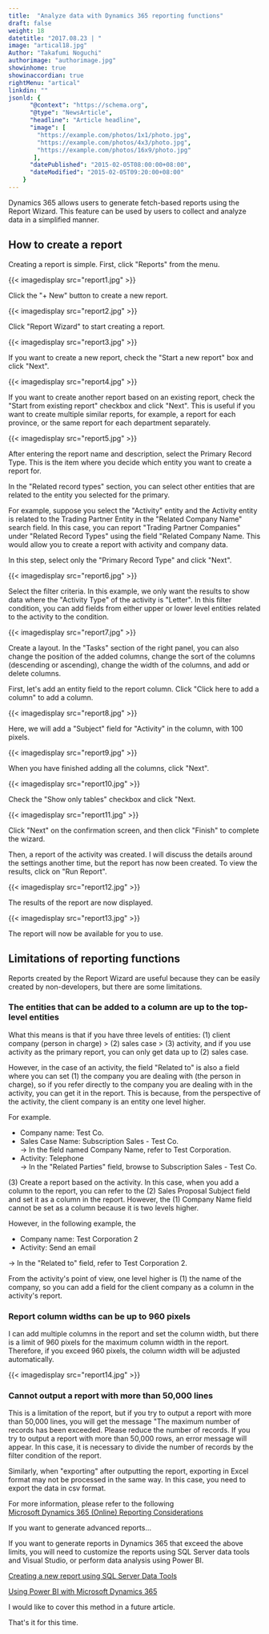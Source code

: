 ```yaml
---
title:  "Analyze data with Dynamics 365 reporting functions"
draft: false
weight: 18
datetitle: "2017.08.23 | "
image: "artical18.jpg"
Author: "Takafumi Noguchi"
authorimage: "authorimage.jpg"
showinhome: true
showinaccordian: true
rightMenu: "artical"
linkdin: ""
jsonld: {
      "@context": "https://schema.org",
      "@type": "NewsArticle",
      "headline": "Article headline",
      "image": [
        "https://example.com/photos/1x1/photo.jpg",
        "https://example.com/photos/4x3/photo.jpg",
        "https://example.com/photos/16x9/photo.jpg"
       ],
      "datePublished": "2015-02-05T08:00:00+08:00",
      "dateModified": "2015-02-05T09:20:00+08:00"
    }
---
```

<!-- Intro  -->
Dynamics 365 allows users to generate fetch-based reports using the Report Wizard. This feature can be used by users to collect and analyze data in a simplified manner.

## How to create a report
Creating a report is simple. First, click "Reports" from the menu.
<!-- Image= report1.jpg -->
{{< imagedisplay src="report1.jpg" >}}

Click the "+ New" button to create a new report.
<!-- Image= report2.jpg -->
{{< imagedisplay src="report2.jpg" >}}

Click "Report Wizard" to start creating a report.
<!-- Image= report3.jpg -->
{{< imagedisplay src="report3.jpg" >}}

If you want to create a new report, check the "Start a new report" box and click "Next".
<!-- Image= report4.jpg -->
{{< imagedisplay src="report4.jpg" >}}

If you want to create another report based on an existing report, check the "Start from existing report" checkbox and click "Next". This is useful if you want to create multiple similar reports, for example, a report for each province, or the same report for each department separately.
<!-- Image= report5.jpg -->
{{< imagedisplay src="report5.jpg" >}}

After entering the report name and description, select the Primary Record Type. This is the item where you decide which entity you want to create a report for.

In the "Related record types" section, you can select other entities that are related to the entity you selected for the primary.

For example, suppose you select the "Activity" entity and the Activity entity is related to the Trading Partner Entity in the "Related Company Name" search field. In this case, you can report "Trading Partner Companies" under "Related Record Types" using the field "Related Company Name. This would allow you to create a report with activity and company data.

In this step, select only the "Primary Record Type" and click "Next".
<!-- Image= report6.jpg -->
{{< imagedisplay src="report6.jpg" >}}

Select the filter criteria. In this example, we only want the results to show data where the "Activity Type" of the activity is "Letter". In this filter condition, you can add fields from either upper or lower level entities related to the activity to the condition.
<!-- Image= report7.jpg -->
{{< imagedisplay src="report7.jpg" >}}

Create a layout. In the "Tasks" section of the right panel, you can also change the position of the added columns, change the sort of the columns (descending or ascending), change the width of the columns, and add or delete columns.

First, let's add an entity field to the report column. Click "Click here to add a column" to add a column.
<!-- Image= report8.jpg -->
{{< imagedisplay src="report8.jpg" >}}

Here, we will add a "Subject" field for "Activity" in the column, with 100 pixels.
<!-- Image= report9.jpg -->
{{< imagedisplay src="report9.jpg" >}}

When you have finished adding all the columns, click "Next".
<!-- Image= report10.jpg -->
{{< imagedisplay src="report10.jpg" >}}

Check the "Show only tables" checkbox and click "Next.
<!-- Image= report11.jpg -->
{{< imagedisplay src="report11.jpg" >}}

Click "Next" on the confirmation screen, and then click "Finish" to complete the wizard.

Then, a report of the activity was created. I will discuss the details around the settings another time, but the report has now been created. To view the results, click on "Run Report".
<!-- Image= report12.jpg -->
{{< imagedisplay src="report12.jpg" >}}

The results of the report are now displayed.
<!-- Image= report13.jpg -->
{{< imagedisplay src="report13.jpg" >}}

The report will now be available for you to use.

## Limitations of reporting functions
Reports created by the Report Wizard are useful because they can be easily created by non-developers, but there are some limitations.

### The entities that can be added to a column are up to the top-level entities
What this means is that if you have three levels of entities: (1) client company (person in charge) > (2) sales case > (3) activity, and if you use activity as the primary report, you can only get data up to (2) sales case.

However, in the case of an activity, the field "Related to" is also a field where you can set (1) the company you are dealing with (the person in charge), so if you refer directly to the company you are dealing with in the activity, you can get it in the report. This is because, from the perspective of the activity, the client company is an entity one level higher.

For example.
* Company name: Test Co.
* Sales Case Name: Subscription Sales - Test Co.     
  → In the field named Company Name, refer to Test Corporation.
* Activity: Telephone    
  → In the "Related Parties" field, browse to Subscription Sales - Test Co.

(3) Create a report based on the activity. In this case, when you add a column to the report, you can refer to the (2) Sales Proposal Subject field and set it as a column in the report. However, the (1) Company Name field cannot be set as a column because it is two levels higher.

However, in the following example, the
* Company name: Test Corporation 2
* Activity: Send an email

→ In the "Related to" field, refer to Test Corporation 2.

From the activity's point of view, one level higher is (1) the name of the company, so you can add a field for the client company as a column in the activity's report.

### Report column widths can be up to 960 pixels
I can add multiple columns in the report and set the column width, but there is a limit of 960 pixels for the maximum column width in the report. Therefore, if you exceed 960 pixels, the column width will be adjusted automatically.
<!-- Image= report14.jpg -->
{{< imagedisplay src="report14.jpg" >}}

### Cannot output a report with more than 50,000 lines
This is a limitation of the report, but if you try to output a report with more than 50,000 lines, you will get the message "The maximum number of records has been exceeded. Please reduce the number of records. If you try to output a report with more than 50,000 rows, an error message will appear. In this case, it is necessary to divide the number of records by the filter condition of the report.

Similarly, when "exporting" after outputting the report, exporting in Excel format may not be processed in the same way. In this case, you need to export the data in csv format.

For more information, please refer to the following     
[Microsoft Dynamics 365 (Online) Reporting Considerations](https://technet.microsoft.com/ja-jp/library/dn792525.aspx)

If you want to generate advanced reports...

If you want to generate reports in Dynamics 365 that exceed the above limits, you will need to customize the reports using SQL Server data tools and Visual Studio, or perform data analysis using Power BI.

[Creating a new report using SQL Server Data Tools](https://technet.microsoft.com/ja-jp/library/dn531151.aspx)

[Using Power BI with Microsoft Dynamics 365](https://technet.microsoft.com/ja-jp/library/dn708055.aspx)

I would like to cover this method in a future article.

That's it for this time.